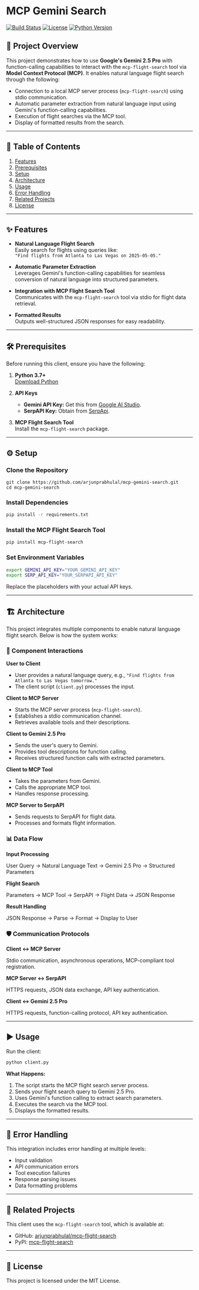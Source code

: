# MCP Gemini Search

[![Build Status](https://img.shields.io/badge/build-passing-brightgreen)](#)
[![License](https://img.shields.io/badge/license-MIT-blue)](LICENSE)
[![Python Version](https://img.shields.io/badge/python-3.7%2B-yellow)](#)

## 🚀 Project Overview

This project demonstrates how to use **Google's Gemini 2.5 Pro** with function-calling capabilities to interact with the `mcp-flight-search` tool via **Model Context Protocol (MCP)**. It enables natural language flight search through the following:

- Connection to a local MCP server process (`mcp-flight-search`) using stdio communication.
- Automatic parameter extraction from natural language input using Gemini's function-calling capabilities.
- Execution of flight searches via the MCP tool.
- Display of formatted results from the search.

---

## 📖 Table of Contents

1. [Features](#features)
2. [Prerequisites](#prerequisites)
3. [Setup](#setup)
4. [Architecture](#architecture)
5. [Usage](#usage)
6. [Error Handling](#error-handling)
7. [Related Projects](#related-projects)
8. [License](#license)

---

## ✨ Features

- **Natural Language Flight Search**  
  Easily search for flights using queries like:  
  `"Find flights from Atlanta to Las Vegas on 2025-05-05."`

- **Automatic Parameter Extraction**  
  Leverages Gemini's function-calling capabilities for seamless conversion of natural language into structured parameters.

- **Integration with MCP Flight Search Tool**  
  Communicates with the `mcp-flight-search` tool via stdio for flight data retrieval.

- **Formatted Results**  
  Outputs well-structured JSON responses for easy readability.

---

## 🛠️ Prerequisites

Before running this client, ensure you have the following:

1. **Python 3.7+**  
   [Download Python](https://www.python.org/downloads/)

2. **API Keys**  
   - **Gemini API Key:** Get this from [Google AI Studio](https://ai.google/).
   - **SerpAPI Key:** Obtain from [SerpApi](https://serpapi.com/).

3. **MCP Flight Search Tool**  
   Install the `mcp-flight-search` package.

---

## ⚙️ Setup

### Clone the Repository

```
git clone https://github.com/arjunprabhulal/mcp-gemini-search.git
cd mcp-gemini-search
```

### Install Dependencies

```bash
pip install -r requirements.txt
```

### Install the MCP Flight Search Tool

```bash
pip install mcp-flight-search
```

### Set Environment Variables

```bash
export GEMINI_API_KEY="YOUR_GEMINI_API_KEY"
export SERP_API_KEY="YOUR_SERPAPI_API_KEY"
```

Replace the placeholders with your actual API keys.

---

## 🏗️ Architecture

This project integrates multiple components to enable natural language flight search. Below is how the system works:

### 🔗 Component Interactions

**User to Client**

- User provides a natural language query, e.g.,
  `"Find flights from Atlanta to Las Vegas tomorrow."`
- The client script (`client.py`) processes the input.

**Client to MCP Server**

- Starts the MCP server process (`mcp-flight-search`).
- Establishes a stdio communication channel.
- Retrieves available tools and their descriptions.

**Client to Gemini 2.5 Pro**

- Sends the user's query to Gemini.
- Provides tool descriptions for function calling.
- Receives structured function calls with extracted parameters.

**Client to MCP Tool**

- Takes the parameters from Gemini.
- Calls the appropriate MCP tool.
- Handles response processing.

**MCP Server to SerpAPI**

- Sends requests to SerpAPI for flight data.
- Processes and formats flight information.

### 📊 Data Flow

**Input Processing**

User Query → Natural Language Text → Gemini 2.5 Pro → Structured Parameters

**Flight Search**

Parameters → MCP Tool → SerpAPI → Flight Data → JSON Response

**Result Handling**

JSON Response → Parse → Format → Display to User

### 🛡️ Communication Protocols

**Client ↔ MCP Server**

Stdio communication, asynchronous operations, MCP-compliant tool registration.

**MCP Server ↔ SerpAPI**

HTTPS requests, JSON data exchange, API key authentication.

**Client ↔ Gemini 2.5 Pro**

HTTPS requests, function-calling protocol, API key authentication.

---

## ▶️ Usage

Run the client:

```bash
python client.py
```

**What Happens:**

1. The script starts the MCP flight search server process.
2. Sends your flight search query to Gemini 2.5 Pro.
3. Uses Gemini's function calling to extract search parameters.
4. Executes the search via the MCP tool.
5. Displays the formatted results.

---

## 🔧 Error Handling

This integration includes error handling at multiple levels:

- Input validation
- API communication errors
- Tool execution failures
- Response parsing issues
- Data formatting problems

---

## 🔗 Related Projects

This client uses the `mcp-flight-search` tool, which is available at:

- GitHub: [arjunprabhulal/mcp-flight-search](https://github.com/arjunprabhulal/mcp-flight-search)
- PyPI: [mcp-flight-search](https://pypi.org/project/mcp-flight-search/)

---

## 📜 License

This project is licensed under the MIT License.
